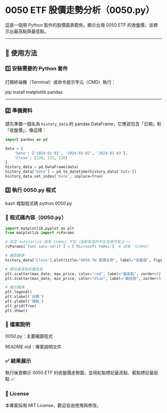 # 0050 ETF 股價走勢分析（0050.py）

這是一個用 Python 製作的股價圖表範例，顯示台灣 0050 ETF 的收盤價，並標示出最高點與最低點。

---

## 🧰 使用方法

### 1️⃣ 安裝需要的 Python 套件

打開終端機（Terminal）或命令提示字元（CMD）執行：

pip install matplotlib pandas


---

### 2️⃣ 準備資料

請先準備一個名為 `history_data` 的 pandas DataFrame，它應該包含「日期」和「收盤價」，像這樣：

```python
import pandas as pd

data = {
    'Date': ['2024-01-01', '2024-01-02', '2024-01-03'],
    'Close': [120, 125, 118]
}
history_data = pd.DataFrame(data)
history_data['Date'] = pd.to_datetime(history_data['Date'])
history_data.set_index('Date', inplace=True)
```
### 3️⃣ 執行 0050.py 程式
bash
複製程式碼
python 0050.py
### 📜 程式碼內容（0050.py）
```python
import matplotlib.pyplot as plt
from matplotlib import rcParams

# 設定 matplotlib 使用 SimHei 字型（這是常見的中文支援字型之一）
rcParams['font.sans-serif'] = ['Microsoft YaHei']  # 或者 'SimHei'

# 繪製圖表
history_data['Close'].plot(title="0050.TW 股價走勢", label="收盤價", figsize=(10, 6))

# 標註最高點和最低點
plt.scatter(max_date, max_price, color="red", label="最高點", zorder=5)
plt.scatter(min_date, min_price, color="blue", label="最低點", zorder=5)

# 顯示圖表
plt.legend()
plt.xlabel('日期')
plt.ylabel('價格')
plt.grid(True)
plt.show()
```
### 📂 檔案說明
0050.py：主要繪圖程式

README.md：專案說明文件

### ✅ 結果展示
執行後會顯示 0050 ETF 的收盤價走勢圖，並用紅點標記最高點、藍點標記最低點 📈

### 🪪 License
本專案採用 MIT License，歡迎自由使用與修改。
